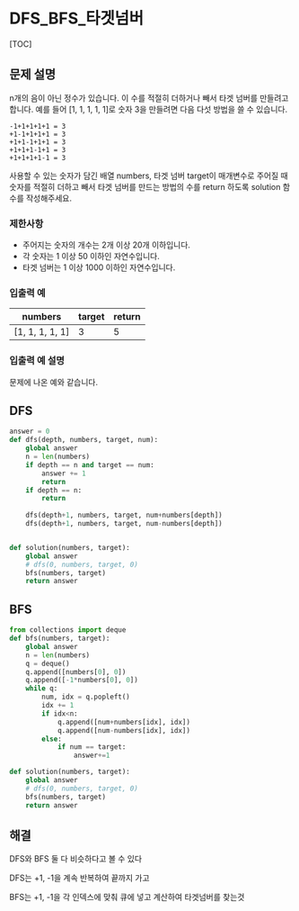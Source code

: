 # DFS_BFS_타겟넘버

[TOC]



## 문제 설명

n개의 음이 아닌 정수가 있습니다. 이 수를 적절히 더하거나 빼서 타겟 넘버를 만들려고 합니다. 예를 들어 [1, 1, 1, 1, 1]로 숫자 3을 만들려면 다음 다섯 방법을 쓸 수 있습니다.

```
-1+1+1+1+1 = 3
+1-1+1+1+1 = 3
+1+1-1+1+1 = 3
+1+1+1-1+1 = 3
+1+1+1+1-1 = 3
```

사용할 수 있는 숫자가 담긴 배열 numbers, 타겟 넘버 target이 매개변수로 주어질 때 숫자를 적절히 더하고 빼서 타겟 넘버를 만드는 방법의 수를 return 하도록 solution 함수를 작성해주세요.

### 제한사항

- 주어지는 숫자의 개수는 2개 이상 20개 이하입니다.
- 각 숫자는 1 이상 50 이하인 자연수입니다.
- 타겟 넘버는 1 이상 1000 이하인 자연수입니다.

### 입출력 예

| numbers         | target | return |
| --------------- | ------ | ------ |
| [1, 1, 1, 1, 1] | 3      | 5      |

### 입출력 예 설명

문제에 나온 예와 같습니다.



## DFS

```python
answer = 0
def dfs(depth, numbers, target, num):
    global answer
    n = len(numbers)
    if depth == n and target == num:
        answer += 1
        return  
    if depth == n:
        return
    
    dfs(depth+1, numbers, target, num+numbers[depth])
    dfs(depth+1, numbers, target, num-numbers[depth])


def solution(numbers, target):
    global answer
    # dfs(0, numbers, target, 0)
    bfs(numbers, target)
    return answer
```



## BFS

```python
from collections import deque
def bfs(numbers, target):
    global answer
    n = len(numbers)
    q = deque()
    q.append([numbers[0], 0])
    q.append([-1*numbers[0], 0])
    while q:
        num, idx = q.popleft()
        idx += 1
        if idx<n:
            q.append([num+numbers[idx], idx])
            q.append([num-numbers[idx], idx])
        else:
            if num == target:
                answer+=1

def solution(numbers, target):
    global answer
    # dfs(0, numbers, target, 0)
    bfs(numbers, target)
    return answer
```



## 해결

DFS와 BFS 둘 다 비슷하다고 볼 수 있다

DFS는 +1, -1을 계속 반복하여 끝까지 가고

BFS는 +1, -1을 각 인덱스에 맞춰 큐에 넣고 계산하여 타겟넘버를 찾는것